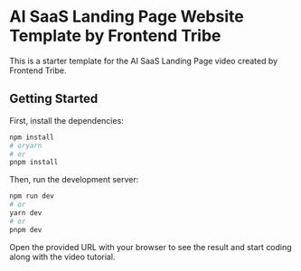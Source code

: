 # AI SaaS Landing Page Website Template by Frontend Tribe

This is a starter template for the AI SaaS Landing Page video created by Frontend Tribe.

## Getting Started

First, install the dependencies:

```bash
npm install
# oryarn
# or
pnpm install
```

Then, run the development server:

```bash
npm run dev
# or
yarn dev
# or
pnpm dev
```

Open the provided URL with your browser to see the result and start coding along with the video tutorial.
